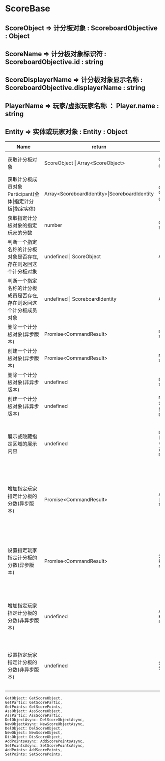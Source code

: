 
#
# ScoreBase #
## ScoreObject => 计分板对象 : ScoreboardObjective : Object
## ScoreName => 计分板对象标识符 : ScoreboardObjective.id : string
## ScoreDisplayerName => 计分板对象显示名称 : ScoreboardObjective.displayerName : string
## PlayerName => 玩家/虚拟玩家名称 ： Player.name : string
## Entity => 实体或玩家对象 : Entity : Object   


|Name|return|Example|解释|
|----|------|-------|----|
|获取计分板对象|ScoreObject \| Array\<ScoreObject\>|`GetObject(ScoreName)`<br>`GetObject()`*※留空*|`返回指定名称（ObjectName，不是指displayName）的`*对象*`，留空则返回一个包含所有计分板对象的`*数组*
|获取计分板成员对象Participant(全体\|指定计分板\|指定实体)|Array\<ScoreboardIdentity\>\|ScoreboardIdentity|`GetPartic(Entity)`<br>`GetPartic(ScoreObject)`<br>`GetPartic()`*※留空*|`返回指定Entity实体对象对应的ScoreboardIdentity计分板成员对象;返回指定计分板对象的成员（ScoreboardIdentity），留空则返回一个包含所有计分板对象`*成员*`的数组`
|获取指定计分板对象的指定玩家的分数|number|`GetPoints( ScoreObject \| ScoreName, PlayerName)`|`第一参数可为 计分板对象 或 计分板标识符,第二参数为 玩家名称。返回一个整数表示的分数`
|判断一个指定名称的计分板对象是否存在,存在则返回这个计分板对象|undefined \| ScoreObject|`AssScoreObject(ScoreName)`|`传入计分板标识符，判断是否存在，不存在则返回undefined，存在则返回这个计分板对象`
|判断一个指定名称的计分板成员是否存在,存在则返回这个计分板成员对象|undefined \| ScoreboardIdentity|`AssPartic(PlayerName)`|`传入计分板成员标识符，判断是否存在，不存在则返回undefined，存在则返回这个成员对象`
|删除一个计分板对象(异步版本)|Promise\<CommandResult\>|`DelObjectAsync( ScoreObject \| ScoreName)`|`删除一个指定的计分板对象，异步版本，可传入计分板对象或计分板标识符，返回一个Promise，不懂得可以不理睬`
|创建一个计分板对象(异步版本)|Promise\<CommandResult\>|`NewObjectAsync( ScoreName, ScoreDisplayerName)`|`创建一个指定标识符和显示名称的计分板对象，异步版本，返回一个Promise，不懂得可以不理睬`
|删除一个计分板对象(非异步版本)|undefined|`DelObjectAsync( ScoreObject \| ScoreName)`|`删除一个指定的计分板对象，非异步版本，可传入计分板对象或计分板标识符无返回值`
|创建一个计分板对象(非异步版本)|undefined|`NewObject( ScoreName, ScoreDisplayerName,?(可选,计分板类型，不填默认dummy) Default:"dummy")`|`创建一个指定标识符和显示名称的计`
|展示或隐藏指定区域的展示内容|undefined|`DisObject( number \| ['list','sidebar','belowname'],?(可选，计分板标识符) ScoreName,?(可选,排列类型，不填默认ascending) Default:"ascending")`|`第一个参数为展示区域，可以传入指定区域的名称，或传入0~2的整数，代指['list','sidebar','belowname']。第二个参数传入计分板标识，可选，留空则隐藏此区域计分板，第三个参数可选，设置排列方式，传入['ascending','descending']其一，或0~1的整数`
|增加指定玩家指定计分板的分数(异步版本)|Promise\<CommandResult\>|`AddScorePointsAsync( PlayerName \| Player, ScoreObject \| ScoreName, number)`|`第一个参数为被修改分数的 玩家名称 或 玩家对象，使用玩家名称时你应当注意名称带特殊字符时的处理。第二个参数为要操作的 计分板标识符 或 计分板对象。第三个参数为要增加的分数，如果希望减少请使用负数，例如AddScorePointsAsync("Xboy minemc", "myScoreBoard",-13).Async版本返回一个Promise，不懂得可以不理睬`
|设置指定玩家指定计分板的分数(异步版本)|Promise\<CommandResult\>|`SetPointsAsync( PlayerName \| Player, ScoreObject \| ScoreName, number)`|`第一个参数为被修改分数的 玩家名称 或 玩家对象，使用玩家名称时你应当注意名称带特殊字符时的处理。第二个参数为要操作的 计分板标识符 或 计分板对象。第三个参数为要设置的分数，例如设置玩家Xboy minemc的myScoreBoard计分板的数值为-13则SetPointsAsync("Xboy minemc", "myScoreBoard",-13).Async版本返回一个Promise，不懂得可以不理睬`
|增加指定玩家指定计分板的分数(非异步版本)|undefined|`AddScorePoints( PlayerName \| Player, ScoreObject \| ScoreName, number)`|`第一个参数为被修改分数的 玩家名称 或 玩家对象，使用玩家名称时你应当注意名称带特殊字符时的处理。第二个参数为要操作的 计分板标识符 或 计分板对象。第三个参数为要增加的分数，如果希望减少请使用负数，例如AddScorePointsAsync("Xboy minemc", "myScoreBoard",-13)`
|设置指定玩家指定计分板的分数(非异步版本)|undefined|`SetPoints( PlayerName \| Player, ScoreObject \| ScoreName, number)`|`第一个参数为被修改分数的 玩家名称 或 玩家对象，使用玩家名称时你应当注意名称带特殊字符时的处理。第二个参数为要操作的 计分板标识符 或 计分板对象。第三个参数为要设置的分数，例如设置玩家Xboy minemc的myScoreBoard计分板的数值为-13则SetPoints("Xboy minemc", "myScoreBoard",-13)`

    GetObject: GetScoreObject,
    GetPartic: GetScorePartic,
    GetPoints: GetScorePoints,
    AssObject: AssScoreObject,
    AssPartic: AssScorePartic,
    DelObjectAsync: DelScoreObjectAsync,
    NewObjectAsync: NewScoreObjectAsync,
    DelObject: DelScoreObject,
    NewObject: NewScoreObject,
    DisObject: DisScoreObject,
    AddPointsAsync: AddScorePointsAsync,
    SetPointsAsync: SetScorePointsAsync,
    AddPoints: AddScorePoints,
    SetPoints: SetScorePoints,
